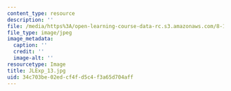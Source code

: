 ```yaml
---
content_type: resource
description: ''
file: /media/https%3A/open-learning-course-data-rc.s3.amazonaws.com/8-13-14-experimental-physics-i-ii-junior-lab-fall-2016-spring-2017/34c703be02edcf4fd5c4f3a65d704aff_JLExp_13.jpg
file_type: image/jpeg
image_metadata:
  caption: ''
  credit: ''
  image-alt: ''
resourcetype: Image
title: JLExp_13.jpg
uid: 34c703be-02ed-cf4f-d5c4-f3a65d704aff
---
```

